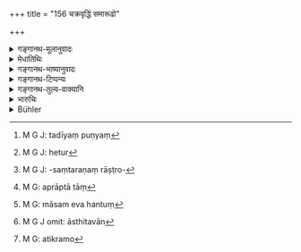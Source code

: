 +++
title = "156 चक्रवृद्धिं समारूढो"

+++

<details><summary>गङ्गानथ-मूलानुवादः</summary>

When a man has entered into a ‘wheel-contract’ wtth reference to a particular place or time,—if he fails in regard to the place or time, he shall not suffer its reward.—(156)
</details>

<details><summary>मेधातिथिः</summary>

"वाराणसीं यास्यामि त्वदीया युग्या[^३६९] मे भाण्डं च नेतुर्[^३७०] एषा च ते वृद्धिः" इति । तत्र यदि कान्तारनदीसंतरणराष्ट्रोपप्लवादिना[^३७१] तं देशं न गतस् ततो ऽर्वाग् देशात् कियता लाभेन प्रवृत्त्या व्यावृत्तस् तदा यथानिरूपिता वृद्दिहिर् न दाप्यते । यतस् तं देशं यावद् वहतां या वृद्धिर् अप्राप्तानां[^३७२] सा कथं स्यात् । दीर्घम् अध्वानं वहतां युग्यानां महान् क्लेशः स्वामिनश् च तावन्तं कालं कृतैव वृद्धिर् युग्योपकारः । शीघ्रं तु प्रतिनिवृत्तानां स्वामिनः पुनर् अन्यत्रोपकारणं संपद्यत एव । एष एवातिक्रमः । 


[^३७२]:
     M G: aprāptā tāṃ


[^३७१]:
     M G J: -saṃtaraṇaṃ rāṣṭro-


[^३७०]:
     M G J: hetur


[^३६९]:
     M G J: tadīyaṃ puṇyaṃ

- एवं कालातिक्रमः- "मासम् मे वहन्तु[^३७३] बलीवर्दा इयती तव वृद्धिः" इति । तत्र यदि पक्षात् प्रत्येति, तत्र **चक्रवृद्धिम्** अधमर्णः **समारूढः** प्रतिपन्नो ऽङ्गीकृतवान् इति यावत् । तस्यां वृद्धौ **देशकालौ व्यवस्थितौ** यत् तया पूर्वोक्तेन प्रकारेण देशविशेषं कालविशेषं वा आस्थितवान्,[^३७४] न निर्विशेषणम् एव कृतवान्, स एवंविधो ऽधमर्णस् तौ देशकालौ अतिक्रमन्[^३७५] **न प्राप्नुयात् तत्फलं** वृद्ध्याख्यं नाप्नुयान् न भजेत न दद्याद् इत्य् अर्थः ॥ ८.१५६ ॥


[^३७५]:
     M G: atikramo


[^३७४]:
     M G J omit: āsthitavān


[^३७३]:
     M G: māsam eva hantuṃ

_किं तत्र नैवास्ति वृद्धिर् अथ वा पञ्चकं शतम् । नेत्य् आह ।_
</details>

<details><summary>गङ्गानथ-भाष्यानुवादः</summary>

‘I am going to Benares,—my purpose being the acquiring of merit as well
as trading in vessels; and such and such an amount shall be the interest
paid upon the wheeled conveyance you supply’;—this contract having been
entered into, if the man does not actually proceed to Benares, being
forced back with only a little profit, by difficulties in the form of
forests, river-crossings and anarchism,—then he should not be made to
pay the entire amount of interest stipulated; for how can the reward
that would be due to those who have gone to Benares be due to those who
never went to that place? When the oxen go a long distance, it involves
much labour on their part; so that it is right that the reward of their
owner should he commensurate with that labour; but when they have
returned sooner than stipulated, it is open to the owner to make further
profit on them by hiring them out afresh.

This is what is meant by ‘failure’ in the text.

Similarly as regards *time* also, the contract being—‘These oxen may
work for me for a month, and your interest shall be so much,’—if the man
returns the bullocks in a fortnight (the man does not have to pay the
full reward).

In both these cases, the debtor has ‘*entered into the
wheel-ccntract*’—*i.e*., accepted its terms—and in this contract a
special place or time has been stipulated,—if then, on account of
reasons described above, he has not kept up to the stipulated place or
time, and has thus ‘failed’ in regard to them,—‘*he shall not
suffer*’—have to pay—‘*the reward*,’ in the form of the stipulated
interest.—(156)
</details>

<details><summary>गङ्गानथ-टिप्पन्यः</summary>

‘*Cakarvṛddhi*’;—‘Interest on wheeled carriage’ (Medhātithi,
Govindarāja, Kullūka and Rāghavānanda);—‘compound interest’ (Nārāyaṇa as
also ‘others’ in Medhātithi on verse 157).

This verse is quoted in *Vivādaratnākara* (p. 73), which gives a totally
different explanation:—‘*Deśakālavyavosthitaḥ cakravṛddhim samārūḍhaḥ*’
means ‘having entered into an agreement regarding *cakravṛddhi*’ to the
effect that “at such and such a place and time I shall take döuble this
amount,”—if the creditor asks for repayment of his dues with compound
interest, before the stipulated time, or at a place other than the
stipulated one, then he shall not receive his dues with compound
interest;’—in *Kṛtyakalpataru* (80a), which explains ‘*samārūḍha*’ as
‘stipulated, agreed upon,’ and ‘*tatphalam*’ as *the effect of the
cakravṛddhi*;—and in *Vīramitrodaya* (Vyavahāra, 104a).
</details>

<details><summary>गङ्गानथ-तुल्य-वाक्यानि</summary>

**(verses 8.156-157)  
**

*Arthaśāstra* (p. 64).—‘For 100 *Paṇas*, the proper interest is ¼
*Paṇa*; 5 *Paṇas* for traders; 10 *Paṇas* for dealers in forests; 20
*Paṇas* for dealers on the seas.’

*Yājñavalkya* (2-38).—‘Dealers in forests should pay 10 per cent., and
dealers on the seas, 20 per cent.; or men may pay to all castes whatever
interest may have been agreed upon by themselves.’
</details>

<details><summary>भारुचिः</summary>

उत्तमर्णो ऽधर्मर्णाद् देशकालातिक्रमेण स्वदोषाद् एव । इदानीं कारिता विऋद्धिविषयो ऽयम् अपर उच्यते ॥ ८.१५५ ॥
</details>

<details><summary>Bühler</summary>

156	He who has made a contract to carry goods by a wheeled carriage for money and has agreed to a certain place or time, shall not reap that reward, if he does not keep to the place and the time (stipulated).
</details>
